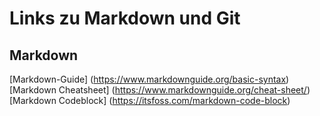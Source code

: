 # Links zu Markdown und Git

## Markdown

[Markdown-Guide] (https://www.markdownguide.org/basic-syntax)
[Markdown Cheatsheet] (https://www.markdownguide.org/cheat-sheet/)
[Markdown Codeblock] (https://itsfoss.com/markdown-code-block)